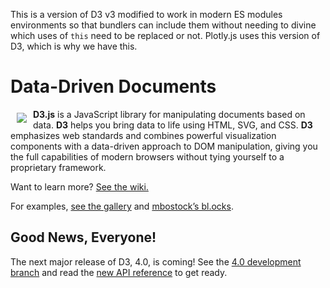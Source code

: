 This is a version of D3 v3 modified to work in modern ES modules environments so that
bundlers can include them without needing to divine which uses of `this` need to be
replaced or not. Plotly.js uses this version of D3, which is why we have this.



# Data-Driven Documents

<a href="https://d3js.org"><img src="https://d3js.org/logo.svg" align="left" hspace="10" vspace="6"></a>

**D3.js** is a JavaScript library for manipulating documents based on data. **D3** helps you bring data to life using HTML, SVG, and CSS. **D3** emphasizes web standards and combines powerful visualization components with a data-driven approach to DOM manipulation, giving you the full capabilities of modern browsers without tying yourself to a proprietary framework.

Want to learn more? [See the wiki.](https://github.com/mbostock/d3/wiki)

For examples, [see the gallery](https://github.com/mbostock/d3/wiki/Gallery) and [mbostock’s bl.ocks](http://bl.ocks.org/mbostock).

## Good News, Everyone!

The next major release of D3, 4.0, is coming! See the [4.0 development branch](https://github.com/mbostock/d3/tree/4) and read the [new API reference](https://github.com/mbostock/d3/blob/4/README.md) to get ready.
